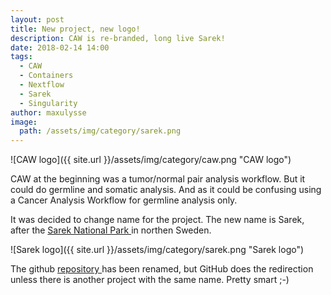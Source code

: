 ```yaml
---
layout: post
title: New project, new logo!
description: CAW is re-branded, long live Sarek!
date: 2018-02-14 14:00
tags:
  - CAW
  - Containers
  - Nextflow
  - Sarek
  - Singularity
author: maxulysse
image:
  path: /assets/img/category/sarek.png
---
```


![CAW logo]({{ site.url }}/assets/img/category/caw.png "CAW logo")

CAW at the beginning was a tumor/normal pair analysis workflow.
But it could do germline and somatic analysis.
And as it could be confusing using a Cancer Analysis Workflow for germline analysis only.

It was decided to change name for the project.
The new name is Sarek, after the [Sarek National Park <i class="fab fa-wikipedia-w" aria-hidden="true"></i>](https://en.wikipedia.org/wiki/Sarek_National_Park) in northen Sweden.

![Sarek logo]({{ site.url }}/assets/img/category/sarek.png "Sarek logo")

The github [repository <i class="fab fa-github" aria-hidden="true"></i>](https://github.com/SciLifeLab/Sarek) has been renamed, but GitHub does the redirection unless there is another project with the same name. Pretty smart ;-)
